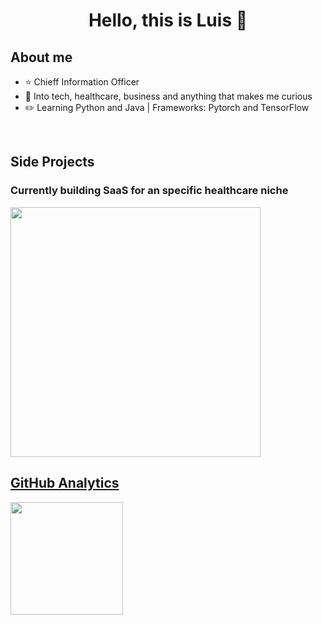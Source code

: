 <div align="center">
<h1 align="center">Hello, this is Luis 👋</h1>
</div>

## About me

- ⭐ Chieff Information Officer 
- 📲  Into tech, healthcare, business and anything that makes me curious
- ✏️ Learning Python and Java | Frameworks: Pytorch and TensorFlow
<br>

## Side Projects
<tr>
<td width="50%">
<h3 align="left">Currently building SaaS for an specific healthcare niche</h3>
<div align="left">
<a href="https://github.com/Lucarnm" target="_blank"> <img src="https://i.imgur.com/l8DhzQl.jpeg" width="400" ></a>
<p>
<a href="https://github.com/Lucarnm" target="_blank">
</div>
</td>

## GitHub Analytics

<a href="https://github.com/Lucarnm">
  <img height="180em" src="https://github-readme-stats-eight-theta.vercel.app/api?username=Lucarnm&show_icons=true&theme=algolia&include_all_commits=true&count_private=true"/>
</a>
</p>
